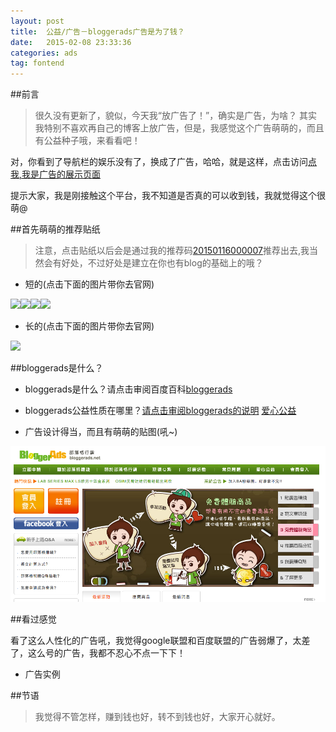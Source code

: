 ```yaml
---
layout: post
title:  公益/广告－bloggerads广告是为了钱？
date:   2015-02-08 23:33:36
categories: ads
tag: fontend
---
```


##前言
>很久没有更新了，貌似，今天我“放广告了！”，确实是广告，为啥？ 其实我特别不喜欢再自己的博客上放广告，但是，我感觉这个广告萌萌的，而且有公益种子哦，来看看吧！

对，你看到了导航栏的娱乐没有了，换成了广告，哈哈，就是这样，点击访问<a href="http://cindyfn.com/play.html" target="_blank">点我,我是广告的展示页面</a>

<div class="alert alert-danger" role="alert"><span class="glyphicon glyphicon-send"></span> 提示大家，我是刚接触这个平台，我不知道是否真的可以收到钱，我就觉得这个很萌@</div>

##首先萌萌的推荐贴纸

 > 注意，点击贴纸以后会是通过我的推荐码[20150116000007](http://author.bloggerads.net/01_join_read.aspx?refid=20413&amp;id=20150116000007)推荐出去,我当然会有好处，不过好处是建立在你也有blog的基础上的哦？


 * 短的(点击下面的图片带你去官网)

<a href="http://author.bloggerads.net/01_join_read.aspx?refid=20413&amp;id=20150116000007" target="_blank"><img src="http://author.bloggerads.net/referrals/dante-120x60_ps.jpg" border="0" /></a><a href="http://author.bloggerads.net/01_join_read.aspx?refid=20338&amp;id=20150116000007" target="_blank"><img src="http://author.bloggerads.net/referrals/shigai_180x60.gif" border="0" /></a><a href="http://author.bloggerads.net/01_join_read.aspx?refid=20335&amp;id=20150116000007" target="_blank"><img src="http://author.bloggerads.net/referrals/shigai_120x60_ps.gif" border="0" /></a><a href="http://author.bloggerads.net/01_join_read.aspx?refid=20295&amp;id=20150116000007" target="_blank"><img src="http://author.bloggerads.net/referrals/ChaoGanDong_125x125.jpg" border="0" /></a>

 * 长的(点击下面的图片带你去官网)

<a href="http://author.bloggerads.net/01_join_read.aspx?refid=20297&amp;id=20150116000007" target="_blank"><img src="http://author.bloggerads.net/referrals/ChaoGanDong_480x60.jpg" border="0" /></a>


##bloggerads是什么？

 * bloggerads是什么？请点击审阅百度百科[bloggerads](http://baike.baidu.com/link?url=BlMstzjZ2N7I39wgvlaVYyNm86akTTV6N0xAJAI0zrCoRJPUQIt3qxjeol9gEHhkuRXfDxzvvcOCQcrS1-PtZK)

 * bloggerads公益性质在哪里？[请点击审阅bloggerads的说明]() [爱心公益](http://www.bloggerads.net/Portal/AdsLove)

 * 广告设计得当，而且有萌萌的贴图(吼~)

![ad页面](/images/post/ads/ads.png)

##看过感觉

看了这么人性化的广告吼，我觉得google联盟和百度联盟的广告弱爆了，太差了，这么号的广告，我都不忍心不点一下下！

 * 广告实例

<script type="text/javascript" src="http://js1.bloggerads.net/showbanner.aspx?blogid=20150116000019&amp;charset=utf-8"></script>

##节语

> 我觉得不管怎样，赚到钱也好，转不到钱也好，大家开心就好。



